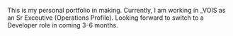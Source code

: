 This is my personal portfolio in making. Currently, I am working in _VOIS as an Sr Exceutive (Operations Profile). Looking forward to switch to a Developer role in coming 3-6 months.